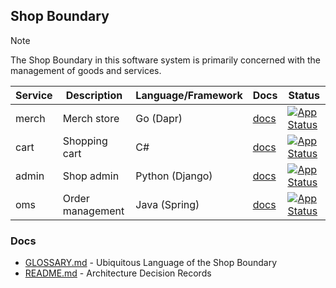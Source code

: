## Shop Boundary

> [!NOTE]
> The Shop Boundary in this software system is primarily concerned with the management of goods and services.

| Service | Description      | Language/Framework | Docs                                      | Status                                                                                                                                              |
|---------|------------------|--------------------|-------------------------------------------|-----------------------------------------------------------------------------------------------------------------------------------------------------|
| merch   | Merch store      | Go (Dapr)          | [docs](./boundaries/shop/merch/README.md) | [![App Status](https://argo.shortlink.best/api/badge?name=shortlink-merch&revision=true)](https://argo.shortlink.best/applications/shortlink-merch) |                                                                   
| cart    | Shopping cart    | C#                 | [docs](./boundaries/shop/cart/README.md)  | [![App Status](https://argo.shortlink.best/api/badge?name=shortlink-cart&revision=true)](https://argo.shortlink.best/applications/shortlink-cart)   |
| admin   | Shop admin       | Python (Django)    | [docs](./boundaries/shop/admin/README.md) | [![App Status](https://argo.shortlink.best/api/badge?name=shortlink-admin&revision=true)](https://argo.shortlink.best/applications/shortlink-admin) |
| oms     | Order management | Java (Spring)      | [docs](./boundaries/shop/oms/README.md)   | [![App Status](https://argo.shortlink.best/api/badge?name=shortlink-oms&revision=true)](https://argo.shortlink.best/applications/shortlink-oms)     |

### Docs

- [GLOSSARY.md](./GLOSSARY.md) - Ubiquitous Language of the Shop Boundary
- [README.md](./docs/ADR/README.md) - Architecture Decision Records
